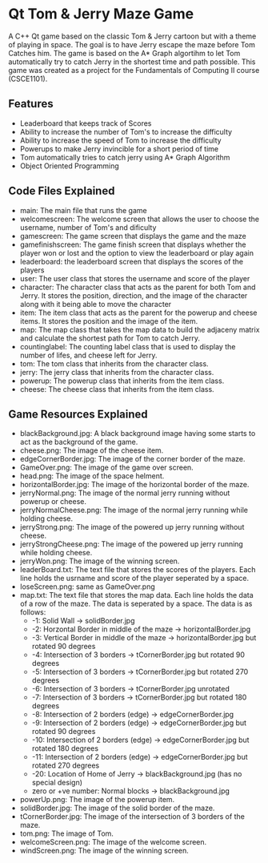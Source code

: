 # Qt Tom & Jerry Maze Game
A C++ Qt game based on the classic Tom & Jerry cartoon but with a theme of playing in space. The goal is to have Jerry escape the maze before Tom Catches him. The game is based on the A* Graph algortihm to let Tom automatically try to catch Jerry in the shortest time and path possible. This game was created as a project for the  Fundamentals of Computing II course (CSCE1101).

## Features
- Leaderboard that keeps track of Scores
- Ability to increase the number of Tom's to increase the difficulty
- Ability to increase the speed of Tom to increase the difficulty
- Powerups to make Jerry invincible for a short period of time
- Tom automatically tries to catch jerry using A* Graph Algorithm
- Object Oriented Programming

## Code Files Explained
- main: The main file that runs the game
- welcomescreen: The welcome screen that allows the user to choose the username, number of Tom's and dificulty
- gamescreen: The game screen that displays the game and the maze
- gamefinishscreen: The game finish screen that displays whether the player won or lost and the option to view the leaderboard or play again
- leaderboard: the leaderboard screen that displays the scores of the players
- user: The user class that stores the username and score of the player
- character: The character class that acts as the parent for both Tom and Jerry. It stores the position, direction, and the image of the character along with it being able to move the character
- item: The item class that acts as the parent for the powerup and cheese items. It stores the position and the image of the item.
- map: The map class that takes the map data to build the adjaceny matrix and calculate the shortest path for Tom to catch Jerry.
- countinglabel: The counting label class that is used to display the number of lifes, and cheese left for Jerry.
- tom: The tom class that inherits from the character class.
- jerry: The jerry class that inherits from the character class.
- powerup: The powerup class that inherits from the item class.
- cheese: The cheese class that inherits from the item class.

## Game Resources Explained
- blackBackground.jpg: A black background image having some starts to act as the background of the game.
- cheese.png: The image of the cheese item.
- edgeCornerBorder.jpg: The image of the corner border of the maze.
- GameOver.png: The image of the game over screen.
- head.png: The image of the space helment.
- horizontalBorder.jpg: The image of the horizontal border of the maze.
- jerryNormal.png: The image of the normal jerry running without powerup or cheese.
- jerryNormalCheese.png: The image of the normal jerry running while holding cheese.
- jerryStrong.png: The image of the powered up jerry running without cheese.
- jerryStrongCheese.png: The image of the powered up jerry running while holding cheese.
- jerryWon.png: The image of the winning screen.
- leaderBoard.txt: The text file that stores the scores of the players. Each line holds the usrname and score of the player seperated by a space.
- loseScreen.png: same as GameOver.png
- map.txt: The text file that stores the map data. Each line holds the data of a row of the maze. The data is seperated by a space. The data is as follows:
  - -1: Solid Wall -> solidBorder.jpg
  - -2: Horzontal Border in middle of the maze -> horizontalBorder.jpg
  - -3: Vertical Border in middle of the maze -> horizontalBorder.jpg but rotated 90 degrees
  - -4: Intersection of 3 borders -> tCornerBorder.jpg but rotated 90 degrees
  - -5: Intersection of 3 borders -> tCornerBorder.jpg but rotated 270 degrees
  - -6: Intersection of 3 borders -> tCornerBorder.jpg unrotated
  - -7: Intersection of 3 borders -> tCornerBorder.jpg but rotated 180 degrees
  - -8: Intersection of 2 borders (edge) -> edgeCornerBorder.jpg
  - -9: Intersection of 2 borders (edge) -> edgeCornerBorder.jpg but rotated 90 degrees
  - -10: Intersection of 2 borders (edge) -> edgeCornerBorder.jpg but rotated 180 degrees
  - -11: Intersection of 2 borders (edge) -> edgeCornerBorder.jpg but rotated 270 degrees
  - -20: Location of Home of Jerry -> blackBackground.jpg (has no special design)
  - zero or +ve number: Normal blocks -> blackBackground.jpg
- powerUp.png: The image of the powerup item.
- solidBorder.jpg: The image of the solid border of the maze.
- tCornerBorder.jpg: The image of the intersection of 3 borders of the maze.
- tom.png: The image of Tom.
- welcomeScreen.png: The image of the welcome screen.
- windScreen.png: The image of the winning screen.
